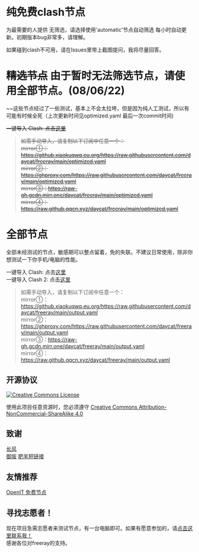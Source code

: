 # 纯免费clash节点
为最需要的人提供
无筛选，请选择使用'automatic'节点自动筛选
每小时自动更新。初期版本bug非常多，请理解。

如果碰到clash不可用，请在Issues里带上截图提问，我将尽量回答。


# ~~精选节点~~ 由于暂时无法筛选节点，请使用全部节点。(08/06/22)
~~这些节点经过了一些测试，基本上不会太拉垮，但是因为纯人工测试，所以有可能有时候全死（上次更新时间见optimized.yaml 最后一次commit时间)       

~~一键导入 Clash: 点击[这里](https://v1.mk/I9ItNx3)~~

> ~~如需手动导入，请复制以下订阅中任意一个：     
> mirror①：https://github.xiaokuqwq.eu.org/https://raw.githubusercontent.com/daycat/freeray/main/optimized.yaml     
> mirror②：https://ghproxy.com/https://raw.githubusercontent.com/daycat/freeray/main/optimized.yaml      
> mirror③：https://raw-gh.gcdn.mirr.one/daycat/freeray/main/optimized.yaml      
> mirror④：https://raw.github.qqcn.xyz/daycat/freeray/main/optimized.yaml~~

# 全部节点
全部未经测试的节点，敏感期可以整点留着，免的失联。不建议日常使用，除非你想测试一下你手机/电脑的性能。    

一键导入 Clash: 点击[这里](https://v1.mk/lI8iK7a)       
一键导入 Clash 2: 点击[这里](https://v1.mk/mgen9it)

> 如需手动导入，请复制以下订阅中任意一个：     
> mirror①：https://github.xiaokuqwq.eu.org/https://raw.githubusercontent.com/daycat/freeray/main/output.yaml     
> mirror②：https://ghproxy.com/https://raw.githubusercontent.com/daycat/freeray/main/output.yaml      
> mirror③：https://raw-gh.gcdn.mirr.one/daycat/freeray/main/output.yaml      
> mirror④：https://raw.github.qqcn.xyz/daycat/freeray/main/output.yaml

## 开源协议
<a rel="license" href="http://creativecommons.org/licenses/by-nc-sa/4.0/"><img alt="Creative Commons License" style="border-width:0" src="https://i.creativecommons.org/l/by-nc-sa/4.0/88x31.png" /></a>
 
使用此项目任意资源时，您必须遵守 [Creative Commons Attribution-NonCommercial-ShareAlike 4.0](https://creativecommons.org/licenses/by-nc-sa/4.0/legalcode)

## 致谢
[长风](https://github.com/changfengoss/pub)      
[御坂](https://github.com/Misaka-blog)
[肥羊短链接](https://v1.mk)

## 友情推荐
[OpenIT 免费节点](https://openit.ml)      

## 寻找志愿者！
现在项目急需志愿者来测试节点，有一台电脑即可。如果有愿意参加的，请[点击这里联系我！](https://t.me/day_cat)      
感谢各位对freeray的支持。



